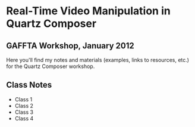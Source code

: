 # Real-Time Video Manipulation in Quartz Composer
## GAFFTA Workshop, January 2012

Here you'll find my notes and materials (examples, links to resources, etc.) for the Quartz Composer workshop.

## Class Notes

* Class 1
* Class 2
* Class 3
* Class 4